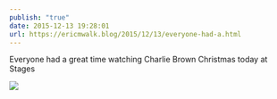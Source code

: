 ```yaml
---
publish: "true"
date: 2015-12-13 19:28:01
url: https://ericmwalk.blog/2015/12/13/everyone-had-a.html
---
```


Everyone had a great time watching Charlie Brown Christmas today at Stages

![](https://ericmwalk.blog/uploads/2022/45854ab05e.jpg)